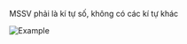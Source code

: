 MSSV phải là kí tự số, không có các kí tự khác

![Example](screenshot.pnghttps://github.com/ctrinh01028485/Struct.c/blob/main/312fa02a733fb161e82e.jpg)
